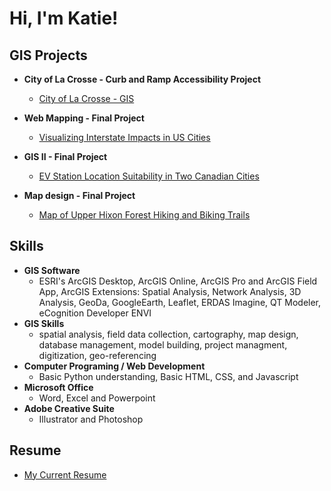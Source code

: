 <h1>Hi, I'm Katie! </h1>

<h2> GIS Projects </h2>

- <b> City of La Crosse - Curb and Ramp Accessibility Project </b>
  - [City of La Crosse - GIS](https://github.com/kjgrover22/CityOfLaCrosse)
  
 - <b> Web Mapping - Final Project </b>
   - [Visualizing Interstate Impacts in US Cities](https://github.com/kjgrover22/WebMapping)
  
 - <b> GIS II - Final Project </b>
   - [EV Station Location Suitability in Two Canadian Cities](https://github.com/kjgrover22/GISII)
  
 - <b> Map design - Final Project </b> 
   - [Map of Upper Hixon Forest Hiking and Biking Trails](https://github.com/kjgrover22/MapDesign)

<h2> Skills </h2>

- <b> GIS Software </b> 
    - ESRI's ArcGIS Desktop, ArcGIS Online, ArcGIS Pro and ArcGIS Field App, ArcGIS Extensions: Spatial Analysis, Network Analysis, 3D Analysis, GeoDa, GoogleEarth, Leaflet, ERDAS Imagine, QT Modeler, eCognition Developer ENVI
- <b> GIS Skills </b> 
    - spatial analysis, field data collection, cartography, map design, database management, model building, project managment, digitization, geo-referencing 
- <b> Computer Programing / Web Development </b> 
    - Basic Python understanding, Basic HTML, CSS, and Javascript 
- <b> Microsoft Office </b> 
    - Word, Excel and Powerpoint
- <b> Adobe Creative Suite </b> 
    - Illustrator and Photoshop 


<h2> Resume </h2>

- [My Current Resume](https://github.com/kjgrover22/Resume) 
